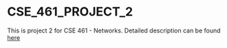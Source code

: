 # CSE_461_PROJECT_2
This is project 2 for CSE 461 - Networks. Detailed description can be found [here](https://courses.cs.washington.edu/courses/cse461/15au/assignments/project2.shtml)
